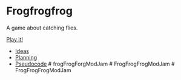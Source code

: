 # Frogfrogfrog

A game about catching flies.

[Play it!](https://pippinbarr.github.io/cart253-examples/topics/making/frogfrogfrog/index.html)

- [Ideas](./ideas.md)
- [Planning](./planning.md)
- [Pseudocode](./pseudocode.md)
#   f r o g F r o g F o r g M o d J a m  
 #   F r o g F r o g F r o g M o d J a m  
 #   F r o g F r o g F r o g M o d J a m  
 